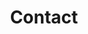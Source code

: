 ---
title: "Contact"
description : "this is a meta description"

office:
  title : "Central Office"
  mobile : "+27 72 532 3936"
  email : "bonganibee1@gmail.com"
  location : "51 Hunter Street Nelspruit, 1201 Mbombela"
  content : "Lorem ipsum dolor sit amet, consetetur sadipscing elitr, sed diam nonumy eirmod tempor invidunt ut labore et dolore magna"

# opennig hour
opennig_hour:
  title : "Opening Hours"
  day_time:
    - "Monday: 9:00 – 18:00"
    - "Tuesday: 9:00 – 18:00"
    - "Wednesday: 9:00 – 18:00"
    - "Thursday: 9:00 – 18:00"
    - "Friday: 9:00 – 18:00"
    - "Saturday: 9:00 – 18:00"
    - "Sunday:  Closed"
    
draft: false
---